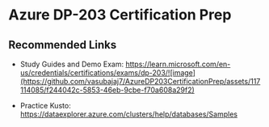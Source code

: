 # Azure DP-203 Certification Prep

## Recommended Links
 - Study Guides and Demo Exam: https://learn.microsoft.com/en-us/credentials/certifications/exams/dp-203/![image](https://github.com/vasubajaj7/AzureDP203CertificationPrep/assets/117114085/f244042c-5853-46eb-9cbe-f70a608a29f2)

 - Practice Kusto: https://dataexplorer.azure.com/clusters/help/databases/Samples

